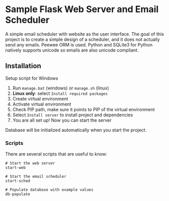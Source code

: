 # Sample Flask Web Server and Email Scheduler #
A simple email scheduler with website as the user interface.
The goal of this project is to create a simple design of a scheduler,
and it does not actually send any emails.
Peewee ORM is used. Python and SQLite3 for Python natively supports
unicode so emails are also unicode compliant.


## Installation ##
Setup script for Windows
1. Run `manage.bat` (windows) or `manage.sh` (linux)
2. **Linux only**: select `Install required packages`
3. Create virtual environment
4. Activate virtual environment
5. Check PIP path, make sure it points to
PIP of the virtual environment
6. Select `Install server` to install project and dependencies
7. You are all set up! Now you can start the server

Database will be initialized automatically
when you start the project.

### Scripts ###
There are several scripts that are useful to know:
```
# Start the web server
start-web

# Start the email scheduler
start-sched

# Populate database with example values
db-populate
```

